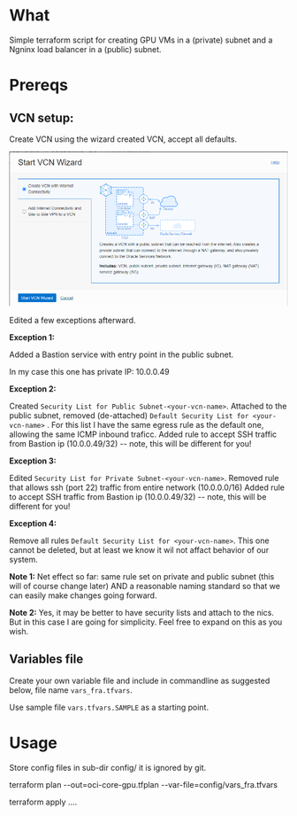 
# What

Simple terraform script for creating GPU VMs in a (private) subnet and a Ngninx load balancer in a (public) subnet.  

# Prereqs

## VCN setup: 

Create VCN using the wizard created VCN, accept all defaults. 

![](doc/VCN_wizard.png)

Edited a few exceptions afterward. 

**Exception 1:** 

Added a Bastion service with entry point in the public subnet. 

In my case this one has private IP: 10.0.0.49

**Exception 2:** 

Created `Security List for Public Subnet-<your-vcn-name>`.
Attached to the public subnet, removed (de-attached) `Default Security List for <your-vcn-name>` . 
For this list I have the same egress rule as the default one, allowing the same ICMP inbound traficc.
Added rule to accept SSH traffic from Bastion ip (10.0.0.49/32) -- note, this will be different for you! 

**Exception 3:**

Edited `Security List for Private Subnet-<your-vcn-name>`.
Removed rule that allows ssh (port 22) traffic from entire network (10.0.0.0/16) 
Added rule to accept SSH traffic from Bastion ip (10.0.0.49/32) -- note, this will be different for you! 

**Exception 4:**

Remove all rules `Default Security List for <your-vcn-name>`.
This one cannot be deleted, but at least we know it wil not affact behavior of our system. 

**Note 1:** 
Net effect so far: same rule set on private and public subnet (this will of course change later) 
AND a reasonable naming standard so that we can easily make changes going forward. 

**Note 2:**
Yes, it may be better to have security lists and attach to the nics. 
But in this case I are going for simplicity. 
Feel free to expand on this as you wish.

## Variables file

Create your own variable file and include in commandline as suggested below, file name `vars_fra.tfvars`. 

Use sample file `vars.tfvars.SAMPLE` as a starting point.  

# Usage

Store config files in sub-dir config/ it is ignored by git.  

terraform plan --out=oci-core-gpu.tfplan --var-file=config/vars_fra.tfvars

terraform apply ....
